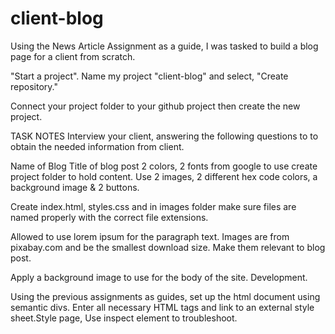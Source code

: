# client-blog
Using the News Article Assignment as a guide, I was tasked to build a blog page for a client from scratch.

"Start a project". Name my project "client-blog" and select, "Create repository."

Connect your project folder to your github project  then create the new project.

TASK NOTES
Interview your client, answering the following questions to to obtain the needed information from client.

Name of Blog Title of blog post 2 colors, 2 fonts from google to use create project folder to hold content. Use 2 images, 2 different hex code colors, a background image & 2 buttons.

Create index.html, styles.css and in images folder make sure files are named properly with the correct file extensions. 

Allowed to use lorem ipsum for the paragraph text. Images are from pixabay.com and be the smallest download size. Make them relevant to blog post.

Apply a background image to use for the body of the site. Development.

Using the previous assignments as guides, set up the html document using semantic divs. Enter all necessary HTML tags and link to an external style sheet.Style page, Use inspect element to troubleshoot.

